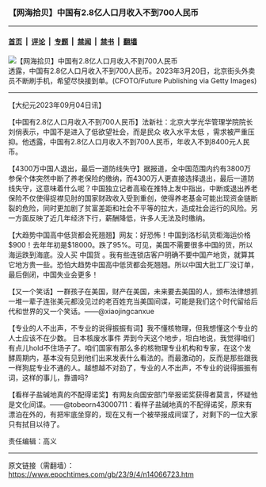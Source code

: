 ### 【网海拾贝】中国有2.8亿人口月收入不到700人民币

---

#### [首页](../../../..?n14066723) &nbsp;|&nbsp; [评论](../../../../../epoch-comment?n14066723) &nbsp;|&nbsp; [专题](../../../../../epoch-special?n14066723) &nbsp;|&nbsp; [禁闻](../../../../../epoch-news?n14066723) &nbsp;|&nbsp; [禁书](../../../../../books?n14066723) &nbsp;|&nbsp; [翻墙](https://github.com/gfw-breaker/nogfw/blob/master/README.md?n14066723)


<div><img alt="【网海拾贝】中国有2.8亿人口月收入不到700人民币" class="attachment-djy_600_400 size-djy_600_400 wp-post-image" src="https://i.epochtimes.com/assets/uploads/2023/09/id14066735-GettyImages-1248857435.jpeg"/>
<div class="caption">
 透露，中国有2.8亿人口月收入不到700人民币。2023年3月20日，北京街头外卖员不断刷手机，希望尽快接到单。(CFOTO/Future Publishing via Getty Images)
</div></div><hr/><div class="post_content" id="artbody" itemprop="articleBody">
 <!-- article content begin -->
 <p>
  【大纪元2023年09月04日讯】
 </p>
 <p>
  【中国有2.8亿人口月收入不到700人民币】法新社：北京大学光华管理学院院长刘俏表示，中国不是进入了低欲望社会，而是民众
  <ok href="https://www.epochtimes.com/gb/tag/%E6%94%B6%E5%85%A5%E6%B0%B4%E5%B9%B3%E5%A4%AA%E4%BD%8E.html">
   收入水平太低
  </ok>
  ，需求被严重压抑。他透露，中国有2.8亿人口月收入不到700人民币，年收入不到8400元人民币。
 </p>
 <p>
  【4300万中国人退出，最后一道防线失守】据报道，全中国范围内约有3800万参保个体突然中断了养老保险的缴纳，而4300万人更直接选择退出，最后一道防线失守，这意味着什么呢？中国独立记者高瑜在推特上发中指出，中断或退出养老保险不仅使得捉襟见肘的国家财政收入受到重创，使得养老基金可能出现资金链断裂的危险，同时更加剧了贫富差距和社会不平等的拉大，造成社会运行的风险。另一方面反映了近几年经济下行，薪酬降低，许多人无法及时缴纳。
 </p>
 <p>
  【大趋势中国高中低货都会死翘翘】网友：好恐怖！中国到洛杉矶货柜海运价格$900！去年年初是$18000。跌了95%。可见，美国不需要很多中国的货，所以海运跌到海底。没人买
  <ok href="https://www.epochtimes.com/gb/tag/%E4%B8%AD%E5%9B%BD%E8%B4%A7.html">
   中国货
  </ok>
  。我有些连锁店客户明确不要中国产地货，就算其它地方贵一些。恐怕大趋势中国高中低货都会死翘翘。所以中国大批工厂没订单，最后倒闭，中国失业会更多！
 </p>
 <p>
  【又一个笑话】一群孩子在美国，财产在美国，未来要去美国的人，颁布法律想抓一堆一辈子连张美元都没见过的老百姓充当美国间谍，可能是我们这个时代留给后代和世界的又一个笑话。——@xiaojingcanxue
 </p>
 <p>
  【专业的人不出声，不专业的说得振振有词】我不懂核物理，但我想懂这个专业的人士应该不在少数。
  <ok href="https://www.epochtimes.com/gb/tag/%E6%97%A5%E6%9C%AC%E6%A0%B8%E5%BA%9F%E6%B0%B4%E4%BA%8B%E4%BB%B6.html">
   日本核废水事件
  </ok>
  弄到今天这个地步，坦白地说，我觉得咱们有点儿hold不住场子了。咱们国家有那么多的核物理专业机构和专家，在这个发酵周期内，基本没有见到他们出来发表什么看法的。而最激动的，反而是那些跟我一样狗屁专业不通的人。越想越不对劲了，专业的人不出声，不专业的说得振振有词，这样的事儿，靠谱吗?
 </p>
 <p>
  【看样子盐碱地真的不配得诺奖】有网友向国安部门举报诺奖获得者莫言，怀疑他是文化间谍。——@tobeorn43000711：看样子盐碱地真的不配得诺奖，原来有漂泊在外的，有把牢底坐穿的，现在又有一个被举报成间谍了，对剩下的一位大家只有拭目以待了。
 </p>
 <p>
  责任编辑：高义
 </p>
 <!-- article content end -->
 <div id="below_article_ad">
 </div>
</div>


---

原文链接（需翻墙）：https://www.epochtimes.com/gb/23/9/4/n14066723.htm